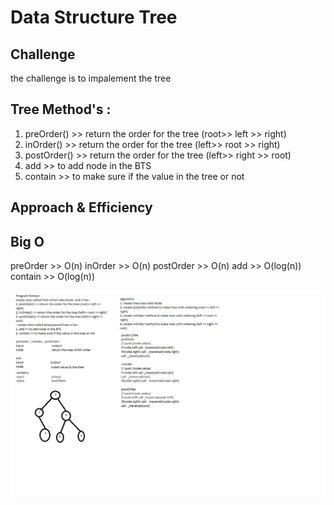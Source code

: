 # Data Structure Tree 

## Challenge

the challenge is to impalement the tree

## Tree Method's : 

1. preOrder() >> return the order for the tree (root>> left >> right)
2. inOrder() >> return the order for the tree (left>> root >> right)
3. postOrder() >> return the order for the tree (left>> right >> root)
4. add >> to add node in the BTS
5. contain >> to make sure if the value in the tree or not 

## Approach & Efficiency

## Big O
preOrder >> O(n)
inOrder >> O(n)
postOrder >> O(n)
add >> O(log(n))
contain >> O(log(n))




![Tree whiteboard](../../assest/BTS.png)
